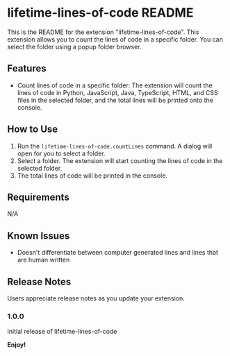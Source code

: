 # lifetime-lines-of-code README
This is the README for the extension "lifetime-lines-of-code". This extension allows you to count the lines of code in a specific folder. You can select the folder using a popup folder browser.

## Features

* Count lines of code in a specific folder: The extension will count the lines of code in Python, JavaScript, Java, TypeScript, HTML, and CSS files in the selected folder, and the total lines will be printed onto the console.

## How to Use

1. Run the `lifetime-lines-of-code.countLines` command. A dialog will open for you to select a folder.
2. Select a folder. The extension will start counting the lines of code in the selected folder.
3. The total lines of code will be printed in the console.

## Requirements

N/A


## Known Issues

* Doesn't differentiate between computer generated lines and lines that are human written 

## Release Notes

Users appreciate release notes as you update your extension.

### 1.0.0

Initial release of lifetime-lines-of-code


**Enjoy!**